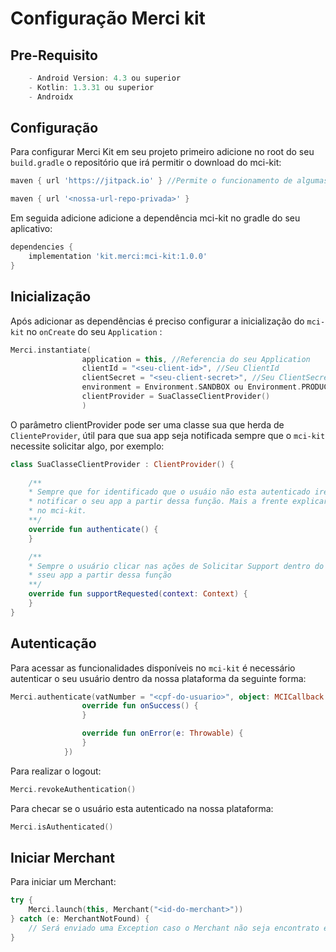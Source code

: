 # Configuração Merci kit

## Pre-Requisito
````groovy
    - Android Version: 4.3 ou superior
    - Kotlin: 1.3.31 ou superior
    - Androidx
````

## Configuração
Para configurar Merci Kit em seu projeto primeiro adicione no root do seu `build.gradle` o 
repositório que irá permitir o download do mci-kit:

```groovy
maven { url 'https://jitpack.io' } //Permite o funcionamento de algumas dependências do mci-kit

maven { url '<nossa-url-repo-privada>' }
```

Em seguida adicione adicione a dependência mci-kit no gradle do seu aplicativo:

```groovy
dependencies {
    implementation 'kit.merci:mci-kit:1.0.0'
}
```

## Inicialização
Após adicionar as dependências é preciso configurar a inicialização do `mci-kit` no `onCreate`
do seu `Application` :

```kotlin
Merci.instantiate(
                application = this, //Referencia do seu Application
                clientId = "<seu-client-id>", //Seu ClientId 
                clientSecret = "<seu-client-secret>", //Seu ClientSecret
                environment = Environment.SANDBOX ou Environment.PRODUCTION, // Configuração de ambiente
                clientProvider = SuaClasseClientProvider() 
                )
```

O parâmetro clientProvider pode ser uma classe sua que herda de `ClienteProvider`, útil para que
sua app seja notificada sempre que o `mci-kit` necessite solicitar algo, por exemplo:
 ```kotlin
 class SuaClasseClientProvider : ClientProvider() {
    
     /**
     * Sempre que for identificado que o usuáio não esta autenticado iremos
     * notificar o seu app a partir dessa função. Mais a frente explicaremos como autenticar
     * no mci-kit.
     **/
     override fun authenticate() {
     }
 
     /**
     * Sempre o usuário clicar nas ações de Solicitar Support dentro do mci-kit iremos notificar
     * sseu app a partir dessa função
     **/
     override fun supportRequested(context: Context) {
     }
 } 
 ```

## Autenticação
Para acessar as funcionalidades disponíveis no `mci-kit` é necessário autenticar o seu usuário
dentro da nossa plataforma da seguinte forma:

````kotlin
Merci.authenticate(vatNumber = "<cpf-do-usuario>", object: MCICallback {
                override fun onSuccess() {
                }

                override fun onError(e: Throwable) {
                }
            })
````

Para realizar o logout:

````kotlin
Merci.revokeAuthentication()
````
Para checar se o usuário esta autenticado na nossa plataforma:

````kotlin
Merci.isAuthenticated()
````

## Iniciar Merchant
Para iniciar um Merchant:

````kotlin
try {
    Merci.launch(this, Merchant("<id-do-merchant>"))
} catch (e: MerchantNotFound) {
    // Será enviado uma Exception caso o Merchant não seja encontrato em nossa plataforma
}
````